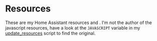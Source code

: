 # Resources

These are my Home Assistant resources and .
I'm not the author of the javascript resources, have a look at the `JAVASCRIPT` variable in my [update_resources](../scripts/update_resources) script to find the original.
